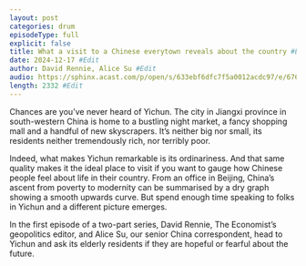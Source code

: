 ```yaml
---
layout: post
categories: drum
episodeType: full
explicit: false
title: What a visit to a Chinese everytown reveals about the country #Edit
date: 2024-12-17 #Edit
author: David Rennie, Alice Su #Edit
audio: https://sphinx.acast.com/p/open/s/633ebf6dfc7f5a0012acdc97/e/6761a044f44454437316cd7e/media.mp3?tk=eyJ1aWQiOiJDQUFTIiwidGsiOiJlT3l4Q2hjciIsImFkcyI6ZmFsc2UsInNwb25zIjpmYWxzZSwidCI6IjJlODRlMDg2LTAyZTUtNGM4MS1iZjQwLTU4NzlkZWU5YjlmZCIsImluIjoiaHR0cHM6Ly9hdGVhbS1wZWdhc3VzLXB1YmxpYy1idWNrZXQtc3RhZ2luZy5zMy1ldS13ZXN0LTEuYW1hem9uYXdzLmNvbS9hdWRpby9pbnRyb19lbXB0eS5tcDMiLCJvdXQiOiJodHRwczovL2F0ZWFtLXBlZ2FzdXMtcHVibGljLWJ1Y2tldC1zdGFnaW5nLnMzLWV1LXdlc3QtMS5hbWF6b25hd3MuY29tL2F1ZGlvL291dHJvX2VtcHR5Lm1wMyIsInN0YXR1cyI6InByaXZhdGUifQ==&sig=ZjNyEvWbAem8GtUG5aqRQydzKTPWa9ii4gSRwFFSd1I #Edit
length: 2332 #Edit
---
```

Chances are you’ve never heard of Yichun. The city in Jiangxi province in south-western China is home to a bustling night market, a fancy shopping mall and a handful of new skyscrapers. It’s neither big nor small, its residents neither tremendously rich, nor terribly poor.

Indeed, what makes Yichun remarkable is its ordinariness. And that same quality makes it the ideal place to visit if you want to gauge how Chinese people feel about life in their country. From an office in Beijing, China’s ascent from poverty to modernity can be summarised by a dry graph showing a smooth upwards curve. But spend enough time speaking to folks in Yichun and a different picture emerges.

In the first episode of a two-part series, David Rennie, The Economist’s geopolitics editor, and Alice Su, our senior China correspondent, head to Yichun and ask its elderly residents if they are hopeful or fearful about the future.